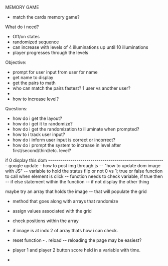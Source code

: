 MEMORY GAME

- match the cards memory game?

What do i need?

- Off/on states
- randomized sequence
- can increase with levels of 4 illuminations up until 10 illuminations
- player progresses through the levels

Objective:

- prompt for user input from user for name
- get name to display
- get the pairs to math
- who can match the pairs fastest? 1 user vs another user?
-
- how to increase level?

Questions:

- how do i get the layout?
- how do i get it to randomize?
- how do i get the randomization to illuminate when prompted?
- how to i track user input?
- how do i inform user input is correct or incorrect?
- how do i prompt the system to increase in level after first/second/third/etc. level?

if 0 display this dom ----------------------------------------------------------
google update - how to post img through js -- "how to update dom image with JS" --
variable to hold the status flip or not 0 vs 1; true or false
function to call when element is click -- function needs to check variable, if true then -- if else statement within the function -- if not display the other thing

maybe try an array that holds the image -- that will populate the grid

- method that goes along with arrays that randomize
- assign values associated with the grid
- check positions within the array
- if image is at indx 2 of array thats how i can check.

- reset function - . reload -- reloading the page may be easiest?
- player 1 and player 2 button score held in a variable with time.

-
